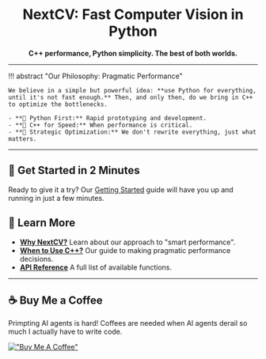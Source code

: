 <div align="center">

<h1>NextCV: Fast Computer Vision in Python</h1>

<b>C++ performance, Python simplicity. The best of both worlds.</b>

</div>

---

!!! abstract "Our Philosophy: Pragmatic Performance"

    We believe in a simple but powerful idea: **use Python for everything, until it's not fast enough.** Then, and only then, do we bring in C++ to optimize the bottlenecks.

    - **🐍 Python First:** Rapid prototyping and development.
    - **🚀 C++ for Speed:** When performance is critical.
    - **🎯 Strategic Optimization:** We don't rewrite everything, just what matters.

---

## 🚀 Get Started in 2 Minutes

Ready to give it a try? Our [Getting Started](getting-started.md) guide will have you up and running in just a few minutes.

## 🤔 Learn More

- **[Why NextCV?](../pybind11/index.md)** Learn about our approach to "smart performance".
- **[When to Use C++?](../pybind11/when-to-use-cpp.md)** Our guide to making pragmatic performance decisions.
- **[API Reference](../reference/)** A full list of available functions.

---

## ☕️ Buy Me a Coffee

Primpting AI agents is hard! Coffees are needed when AI agents derail so much I actually have to write code.

[!["Buy Me A Coffee"](https://www.buymeacoffee.com/assets/img/custom_images/orange_img.png)](https://www.buymeacoffee.com/kevinconka)
